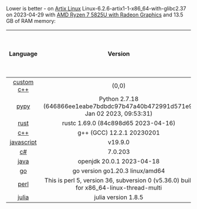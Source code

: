 
Lower is better - on [Artix Linux](https://artixlinux.org/) 
Linux-6.2.6-artix1-1-x86_64-with-glibc2.37 on 2023-04-29 with [AMD Ryzen 7 5825U with Radeon Graphics](https://www.amd.com/en/products/apu/amd-ryzen-7-5825u) and 13.5 GB of RAM memory:

|                               Language                              |                                        Version                                         | Adjusted time based on CPU usage (seconds) | Average time (seconds) | Average CPU usage (%) | Average memory usage (%) |
|:-------------------------------------------------------------------:|:--------------------------------------------------------------------------------------:|:------------------------------------------:|:----------------------:|:---------------------:|:------------------------:|
|               [custom c++](https://www.randomguy.info)              |                                         (0,0)                                          |                   0.324                    |         0.322          |         6.283         |          53.394          |
|              [pypy](https://en.wikipedia.org/wiki/PyPy)             |    Python 2.7.18 (646866ee1eabe7bdbdc97b47a40b472991d571e9, Jan 02 2023, 09:53:31)     |                   1.403                    |         1.380          |         6.353         |          47.839          |
|  [rust](https://en.wikipedia.org/wiki/Rust_(programming_language))  |                          rustc 1.69.0 (84c898d65 2023-04-16)                           |                   1.471                    |         1.457          |         6.310         |          47.643          |
|             [c++](https://en.wikipedia.org/wiki/C%2B%2B)            |                               g++ (GCC) 12.2.1 20230201                                |                   1.613                    |         1.596          |         6.316         |          48.253          |
|        [javascript](https://en.wikipedia.org/wiki/JavaScript)       |                                        v19.9.0                                         |                   2.264                    |         2.126          |         6.658         |          48.490          |
|  [c#](https://en.wikipedia.org/wiki/C_Sharp_(programming_language)) |                                        7.0.203                                         |                   2.750                    |         2.686          |         6.397         |          49.259          |
|  [java](https://en.wikipedia.org/wiki/Java_(programming_language))  |                               openjdk 20.0.1 2023-04-18                                |                   3.019                    |         0.997          |         18.933        |          58.683          |
|    [go](https://en.wikipedia.org/wiki/Go_(programming_language))    |                            go version go1.20.3 linux/amd64                             |                   3.518                    |         2.516          |         8.738         |          49.403          |
|              [perl](https://en.wikipedia.org/wiki/Perl)             | This is perl 5, version 36, subversion 0 (v5.36.0) built for x86_64-linux-thread-multi |                   4.060                    |         4.012          |         6.325         |          49.233          |
| [julia](https://en.wikipedia.org/wiki/Julia_(programming_language)) |                                  julia version 1.8.5                                   |                   6.264                    |         6.121          |         6.396         |          60.190          |
